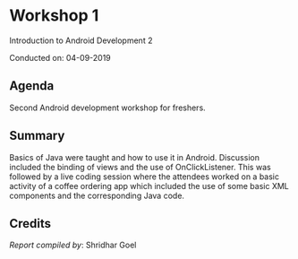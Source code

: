 # Workshop 1
Introduction to Android Development 2

Conducted on: 04-09-2019

## Agenda

Second Android development workshop for freshers.

## Summary

Basics of Java were taught and how to use it in Android. Discussion included the binding of views and the use of OnClickListener. This was followed by a live coding session where the attendees worked on a basic activity of a coffee ordering app which included the use of some basic XML components and the corresponding Java code.

## Credits

*Report compiled by*: Shridhar Goel
